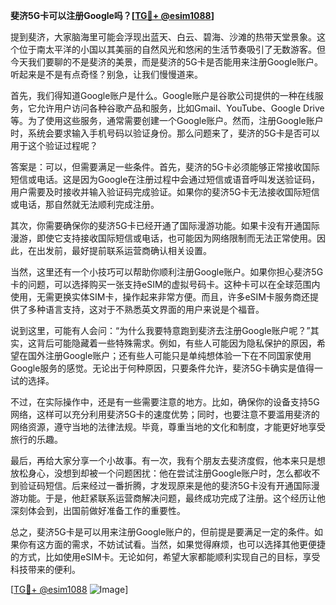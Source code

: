 **斐济5G卡可以注册Google吗？[[TG💪+ @esim1088](https://t.me/s/esim1088)]**

提到斐济，大家脑海里可能会浮现出蓝天、白云、碧海、沙滩的热带天堂景象。这个位于南太平洋的小国以其美丽的自然风光和悠闲的生活节奏吸引了无数游客。但今天我们要聊的不是斐济的美景，而是斐济的5G卡是否能用来注册Google账户。听起来是不是有点奇怪？别急，让我们慢慢道来。

首先，我们得知道Google账户是什么。Google账户是谷歌公司提供的一种在线服务，它允许用户访问各种谷歌产品和服务，比如Gmail、YouTube、Google Drive等。为了使用这些服务，通常需要创建一个Google账户。然而，注册Google账户时，系统会要求输入手机号码以验证身份。那么问题来了，斐济的5G卡是否可以用于这个验证过程呢？

答案是：可以，但需要满足一些条件。首先，斐济的5G卡必须能够正常接收国际短信或电话。这是因为Google在注册过程中会通过短信或语音呼叫发送验证码，用户需要及时接收并输入验证码完成验证。如果你的斐济5G卡无法接收国际短信或电话，那自然就无法顺利完成注册。

其次，你需要确保你的斐济5G卡已经开通了国际漫游功能。如果卡没有开通国际漫游，即使它支持接收国际短信或电话，也可能因为网络限制而无法正常使用。因此，在出发前，最好提前联系运营商确认相关设置。

当然，这里还有一个小技巧可以帮助你顺利注册Google账户。如果你担心斐济5G卡的问题，可以选择购买一张支持eSIM的虚拟号码卡。这种卡可以在全球范围内使用，无需更换实体SIM卡，操作起来非常方便。而且，许多eSIM卡服务商还提供了多种语言支持，这对于不熟悉英文界面的用户来说是个福音。

说到这里，可能有人会问：“为什么我要特意跑到斐济去注册Google账户呢？”其实，这背后可能隐藏着一些特殊需求。例如，有些人可能因为隐私保护的原因，希望在国外注册Google账户；还有些人可能只是单纯想体验一下在不同国家使用Google服务的感觉。无论出于何种原因，只要条件允许，斐济5G卡确实是值得一试的选择。

不过，在实际操作中，还是有一些需要注意的地方。比如，确保你的设备支持5G网络，这样可以充分利用斐济5G卡的速度优势；同时，也要注意不要滥用斐济的网络资源，遵守当地的法律法规。毕竟，尊重当地的文化和制度，才能更好地享受旅行的乐趣。

最后，再给大家分享一个小故事。有一次，我有个朋友去斐济度假，他本来只是想放松身心，没想到却被一个问题困扰：他在尝试注册Google账户时，怎么都收不到验证码短信。后来经过一番折腾，才发现原来是他的斐济5G卡没有开通国际漫游功能。于是，他赶紧联系运营商解决问题，最终成功完成了注册。这个经历让他深刻体会到，出国前做好准备工作的重要性。

总之，斐济5G卡是可以用来注册Google账户的，但前提是要满足一定的条件。如果你有这方面的需求，不妨试试看。当然，如果觉得麻烦，也可以选择其他更便捷的方式，比如使用eSIM卡。无论如何，希望大家都能顺利实现自己的目标，享受科技带来的便利。

[[TG💪+ @esim1088](https://t.me/s/esim1088) ![Image](https://i.postimg.cc/4NQfJmqS/Snipaste-2025-05-13-00-14-12.png)]